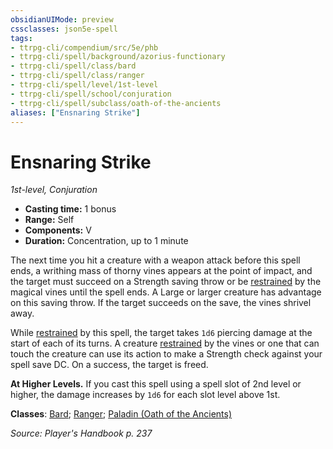 ```yaml
---
obsidianUIMode: preview
cssclasses: json5e-spell
tags:
- ttrpg-cli/compendium/src/5e/phb
- ttrpg-cli/spell/background/azorius-functionary
- ttrpg-cli/spell/class/bard
- ttrpg-cli/spell/class/ranger
- ttrpg-cli/spell/level/1st-level
- ttrpg-cli/spell/school/conjuration
- ttrpg-cli/spell/subclass/oath-of-the-ancients
aliases: ["Ensnaring Strike"]
---
```

# Ensnaring Strike
*1st-level, Conjuration*  

- **Casting time:** 1 bonus
- **Range:** Self
- **Components:** V
- **Duration:** Concentration, up to 1 minute

The next time you hit a creature with a weapon attack before this spell ends, a writhing mass of thorny vines appears at the point of impact, and the target must succeed on a Strength saving throw or be [restrained](3-Mechanics/CLI/rules/conditions.md#Restrained) by the magical vines until the spell ends. A Large or larger creature has advantage on this saving throw. If the target succeeds on the save, the vines shrivel away.

While [restrained](3-Mechanics/CLI/rules/conditions.md#Restrained) by this spell, the target takes `1d6` piercing damage at the start of each of its turns. A creature [restrained](3-Mechanics/CLI/rules/conditions.md#Restrained) by the vines or one that can touch the creature can use its action to make a Strength check against your spell save DC. On a success, the target is freed.

**At Higher Levels.** If you cast this spell using a spell slot of 2nd level or higher, the damage increases by `1d6` for each slot level above 1st.

**Classes**: [Bard](list-spells-classes-bard); [Ranger](list-spells-classes-ranger); [Paladin (Oath of the Ancients)](list-spells-classes-paladin-oath-of-the-ancients)

*Source: Player's Handbook p. 237*